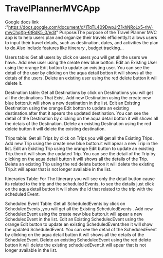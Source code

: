 # TravelPlannerMVCApp

Google docs link :"https://docs.google.com/document/d/1TqTL409DwpJrZ1khNRoLx5-rhV-mwChqXp-6tRdK5_0/edit"
Purpose:The purpose of the Travel Planner MVC app is to help users plan and organize their travels efficiently.It allows users to input their travel details,
such as destination, dates, and activities the plan to do.Also include features like itinerary , budget tracking...

Users table:
Get all users by click on users you will get all the users we have..
Add new user using the create new blue botton.
Edit an Existing User using the orange Edit botton to update an existing user.
You can see the detail of the user by clicking on the aqua detail botton it will shows all the detais of the users.
Delete an existing user using the red delete button it will delete it.

Destination table:
Get all Destinations by click on Destinations you will get all the destinations That Exist.
Add new Destination using the create new blue botton.it will show a new destination in the list.
Edit an Existing Destination using the orange Edit botton to update an existing destination.after that it apears the updated destination.
You can see the detail of the Destination by clicking on the aqua detail botton it will shows all the detais of the Destination.
Delete an existing Destination using the red delete button it will delete the existing destination.


Trips table:
Get all Trips by click on Trips you will get all the  Existing Trips .
Add new Trip using the create new blue button.it will apear a new Trip in the list.
Edit an Existing Trip using the orange Edit button to update an existing Trip.then it will show  the updated Trip.
You can see the detail of the Trip by clicking on the aqua detail button it will shows all the details of the Trip.
Delete an existing Trip using the red delete button it will delete the existing Trip.it will apear that is not longer available in the list.


Itineraries Table:
For The Itinerary you will see only the detail button cause its related to the trip and the scheduled Events, to see the details just click on the aqua detail button 
it will show the Id that related to the trip with the scheduled Event.

Scheduled Event Table:
Get all ScheduledEvents by click on  ScheduledEvents ,you will get all the  Existing ScheduledEvents .
Add new ScheduledEvent using the create new blue button.it will apear a new ScheduledEvent in the list.
Edit an Existing ScheduledEvent using the orange Edit button to update an existing ScheduledEvent.then it will show  the updated ScheduledEvent.
You can see the detail of the ScheduledEvent by clicking on the aqua detail button it will shows all the details of the ScheduledEvent.
Delete an existing ScheduledEvent using the red delete button it will delete the existing scheduledEvent.it will apear that is  not longer available in the list.


